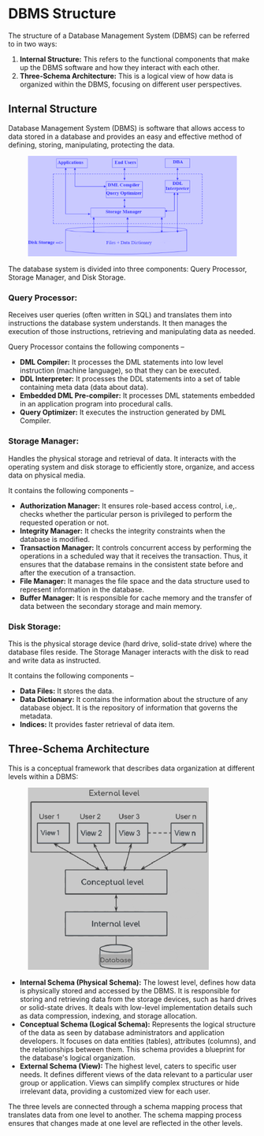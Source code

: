 # DBMS Structure

The structure of a Database Management System (DBMS) can be referred to in two ways:

1. **Internal Structure:** This refers to the functional components that make up the DBMS software and how they interact with each other.
2. **Three-Schema Architecture:** This is a logical view of how data is organized within the DBMS, focusing on different user perspectives.

## **Internal Structure**

Database Management System (DBMS) is software that allows access to data stored in a database and provides an easy and effective method of defining, storing, manipulating, protecting the data.

<figure><img src="../../.gitbook/assets/image (87).png" alt="" width="459"><figcaption></figcaption></figure>

The database system is divided into three components: Query Processor, Storage Manager, and Disk Storage.

### **Query Processor:**&#x20;

Receives user queries (often written in SQL) and translates them into instructions the database system understands. It then manages the execution of those instructions, retrieving and manipulating data as needed.

Query Processor contains the following components –&#x20;

* **DML Compiler:** It processes the DML statements into low level instruction (machine language), so that they can be executed.&#x20;
* **DDL Interpreter:** It processes the DDL statements into a set of table containing meta data (data about data).&#x20;
* **Embedded DML Pre-compiler:** It processes DML statements embedded in an application program into procedural calls.&#x20;
* **Query Optimizer:** It executes the instruction generated by DML Compiler.

### **Storage Manager:**

Handles the physical storage and retrieval of data. It interacts with the operating system and disk storage to efficiently store, organize, and access data on physical media.

It contains the following components –&#x20;

* **Authorization Manager:** It ensures role-based access control, i.e,. checks whether the particular person is privileged to perform the requested operation or not.&#x20;
* **Integrity Manager:** It checks the integrity constraints when the database is modified.&#x20;
* **Transaction Manager:** It controls concurrent access by performing the operations in a scheduled way that it receives the transaction. Thus, it ensures that the database remains in the consistent state before and after the execution of a transaction.&#x20;
* **File Manager:** It manages the file space and the data structure used to represent information in the database.&#x20;
* **Buffer Manager:** It is responsible for cache memory and the transfer of data between the secondary storage and main memory.&#x20;

### **Disk Storage:**

This is the physical storage device (hard drive, solid-state drive) where the database files reside. The Storage Manager interacts with the disk to read and write data as instructed.

It contains the following components –&#x20;

* **Data Files:** It stores the data.&#x20;
* **Data Dictionary:** It contains the information about the structure of any database object. It is the repository of information that governs the metadata.&#x20;
* **Indices:** It provides faster retrieval of data item.



## Three-Schema Architecture

This is a conceptual framework that describes data organization at different levels within a DBMS:

<figure><img src="../../.gitbook/assets/image (89).png" alt="" width="367"><figcaption></figcaption></figure>

* **Internal Schema (Physical Schema):** The lowest level, defines how data is physically stored and accessed by the DBMS. It is responsible for storing and retrieving data from the storage devices, such as hard drives or solid-state drives. It deals with low-level implementation details such as data compression, indexing, and storage allocation.
* **Conceptual Schema (Logical Schema):** Represents the logical structure of the data as seen by database administrators and application developers. It focuses on data entities (tables), attributes (columns), and the relationships between them. This schema provides a blueprint for the database's logical organization.
* **External Schema (View):** The highest level, caters to specific user needs. It defines different views of the data relevant to a particular user group or application. Views can simplify complex structures or hide irrelevant data, providing a customized view for each user.

The three levels are connected through a schema mapping process that translates data from one level to another. The schema mapping process ensures that changes made at one level are reflected in the other levels.
